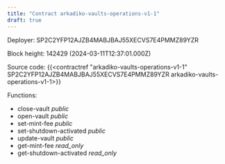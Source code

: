 ```yaml
---
title: "Contract arkadiko-vaults-operations-v1-1"
draft: true
---
```

Deployer: SP2C2YFP12AJZB4MABJBAJ55XECVS7E4PMMZ89YZR


 



Block height: 142429 (2024-03-11T12:37:01.000Z)

Source code: {{<contractref "arkadiko-vaults-operations-v1-1" SP2C2YFP12AJZB4MABJBAJ55XECVS7E4PMMZ89YZR arkadiko-vaults-operations-v1-1>}}

Functions:

* close-vault _public_
* open-vault _public_
* set-mint-fee _public_
* set-shutdown-activated _public_
* update-vault _public_
* get-mint-fee _read_only_
* get-shutdown-activated _read_only_
